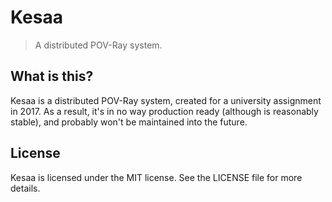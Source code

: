 # Kesaa

> A distributed POV-Ray system.

## What is this?

Kesaa is a distributed POV-Ray system, created for a university assignment in 2017. As a result, it's in no way production ready (although is reasonably stable), and probably won't be maintained into the future.

## License

Kesaa is licensed under the MIT license. See the LICENSE file for more details.
